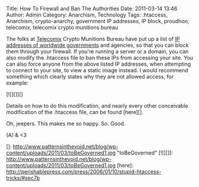 Title: How To Firewall and Ban The Authorities
Date: 2011-03-14 13:46
Author: Admin
Category: Anarchism, Technology
Tags: .htaccess, Anarchism, crypto-anarchy, government IP addresses, IP block, proudhon, telecomix, telecomix crypto munitions bureau

The folks at [Telecomix][] Crypto Munitions Bureau have put up a list of
[IP addresses of worldwide governments][] and agencies, so that you can
block them through your firewall. If you're running a server or a
domain, you can also modify the .htaccess file to ban these IPs from
accessing your site. You can also force anyone from the above listed IP
addresses, when attempting to connect to your site, to view a static
image instead. I would recommend something which clearly states why they
are not allowed access, for example:

[![][]][]

Details on how to do this modification, and nearly every other
conceivable modification of the .htaccess file, can be found [here][].

Oh, jeepers. This makes me so happy. So. Good.

​(A) & \<3

  [Telecomix]: http://www.telecomix.org/
  [IP addresses of worldwide governments]: http://cryptoanarchy.org/wiki/Authority_Netblock_Blacklist
  []: http://www.patternsinthevoid.net/blog/wp-content/uploads/2011/03/toBeGoverned1.jpg
    "toBeGoverned"
  [![][]]: http://www.patternsinthevoid.net/blog/wp-content/uploads/2011/03/toBeGoverned1.jpg
  [here]: http://perishablepress.com/press/2006/01/10/stupid-htaccess-tricks/#sec7b
